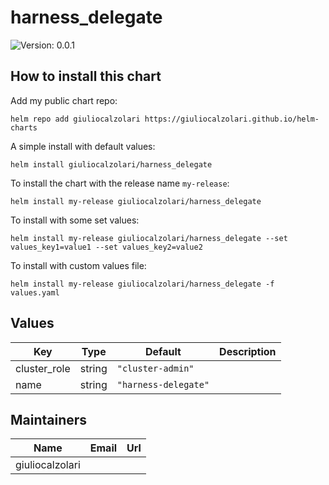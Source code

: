 # harness_delegate

![Version: 0.0.1](https://img.shields.io/badge/Version-0.0.1-informational?style=flat-square)

## How to install this chart

Add my public chart repo:

```console
helm repo add giuliocalzolari https://giuliocalzolari.github.io/helm-charts
```

A simple install with default values:

```console
helm install giuliocalzolari/harness_delegate
```

To install the chart with the release name `my-release`:

```console
helm install my-release giuliocalzolari/harness_delegate
```

To install with some set values:

```console
helm install my-release giuliocalzolari/harness_delegate --set values_key1=value1 --set values_key2=value2
```

To install with custom values file:

```console
helm install my-release giuliocalzolari/harness_delegate -f values.yaml
```

## Values

| Key | Type | Default | Description |
|-----|------|---------|-------------|
| cluster_role | string | `"cluster-admin"` |  |
| name | string | `"harness-delegate"` |  |

## Maintainers

| Name | Email | Url |
| ---- | ------ | --- |
| giuliocalzolari |  |  |
